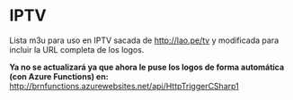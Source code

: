 # IPTV
Lista m3u para uso en IPTV sacada de http://lao.pe/tv y modificada para incluir la URL completa de los logos.

**Ya no se actualizará ya que ahora le puse los logos de forma automática (con Azure Functions) en:**
http://brnfunctions.azurewebsites.net/api/HttpTriggerCSharp1
